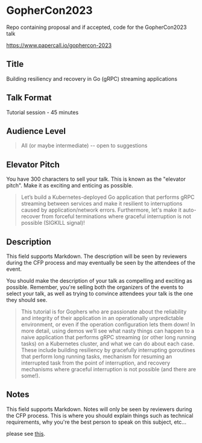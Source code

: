 # GopherCon2023
Repo containing proposal and if accepted, code for the GopherCon2023 talk

https://www.papercall.io/gophercon-2023




Title
-----

Building resiliency and recovery in Go (gRPC) streaming applications

Talk Format
-----------

Tutorial session - 45 minutes

Audience Level
--------------

> All (or maybe intermediate) -- open to suggestions

Elevator Pitch
--------------

You have 300 characters to sell your talk. This is known as the "elevator pitch". Make it as exciting and enticing as possible.

> Let’s build a Kubernetes-deployed Go application that performs gRPC streaming between services and make it resilient to interruptions caused by application/network errors. Furthermore, let's make it auto-recover from forceful terminations where graceful interruption is not possible (SIGKILL signal)!

Description
-----------

This field supports Markdown. The description will be seen by reviewers during the CFP process and may eventually be seen by the attendees of the event.

You should make the description of your talk as compelling and exciting as possible. Remember, you're selling both the organizers of the events to select your talk, as well as trying to convince attendees your talk is the one they should see.

> This tutorial is for Gophers who are passionate about the reliability and integrity of their application in an operationally unpredictable environment, or even if the operation configuration lets them down! In more detail, using demos we’ll see what nasty things can happen to a naive application that performs gRPC streaming (or other long running tasks) on a Kubernetes cluster, and what we can do about each case. These include building resiliency by gracefully interrupting goroutines that perform long running tasks, mechanism for resuming an interrupted task from the point of interruption, and recovery mechanisms where graceful interruption is not possible (and there are some!). 

Notes
-----

This field supports Markdown. Notes will only be seen by reviewers during the CFP process. This is where you should explain things such as technical requirements, why you're the best person to speak on this subject, etc...

please see [this](https://github.com/flybits/GopherCon2023/blob/main/Notes.md).

